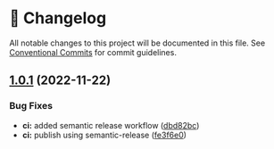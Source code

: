 <!-- markdownlint-disable --><!-- textlint-disable -->

# 📓 Changelog

All notable changes to this project will be documented in this file. See
[Conventional Commits](https://conventionalcommits.org) for commit guidelines.

## [1.0.1](https://github.com/sanity-io/example-dashboard-widget-cats/compare/v1.0.0...v1.0.1) (2022-11-22)

### Bug Fixes

- **ci:** added semantic release workflow ([dbd82bc](https://github.com/sanity-io/example-dashboard-widget-cats/commit/dbd82bc88b9af90f565577e0d3c76f6bc152e410))
- **ci:** publish using semantic-release ([fe3f6e0](https://github.com/sanity-io/example-dashboard-widget-cats/commit/fe3f6e042a7007f784c2483e2d101727100343ce))

